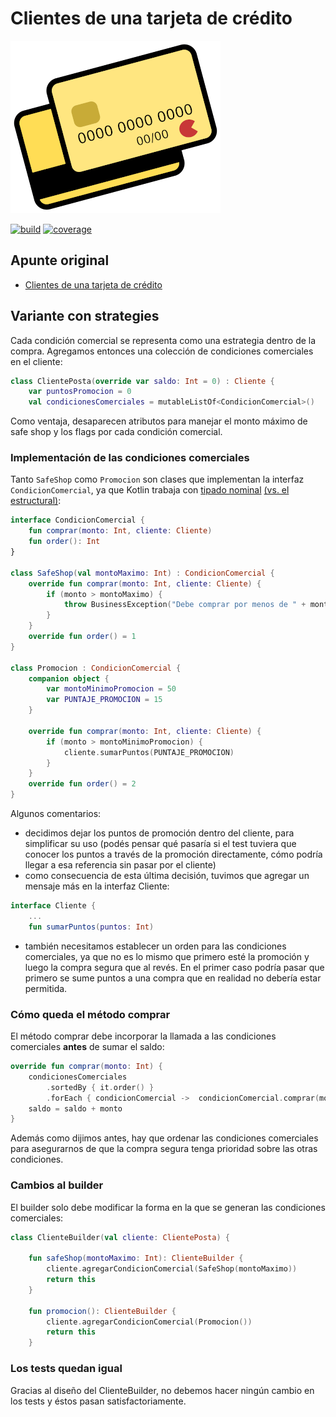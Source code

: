 
# Clientes de una tarjeta de crédito

![credit card](./images/creditCardSmall.png)

[![build](https://github.com/uqbar-project/eg-tarjeta-credito-kotlin/actions/workflows/build.yml/badge.svg?branch=02-strategy)](https://github.com/uqbar-project/eg-tarjeta-credito-kotlin/actions/workflows/build.yml) [![coverage](https://codecov.io/gh/uqbar-project/eg-tarjeta-credito-kotlin/branch/02-strategy/graph/badge.svg)](https://codecov.io/gh/uqbar-project/eg-tarjeta-credito-kotlin/branch/02-strategy/graph/badge.svg)

## Apunte original

- [Clientes de una tarjeta de crédito](https://docs.google.com/document/d/1Ijz8Pe-ci6bYwbxIn-VZDV1QcijDy2JuAUQtohNX0oA/edit#heading=h.30j0zll)

## Variante con strategies

Cada condición comercial se representa como una estrategia dentro de la compra. Agregamos entonces una colección de condiciones comerciales en el cliente:

```kt
class ClientePosta(override var saldo: Int = 0) : Cliente {
    var puntosPromocion = 0
    val condicionesComerciales = mutableListOf<CondicionComercial>()
```

Como ventaja, desaparecen atributos para manejar el monto máximo de safe shop y los flags por cada condición comercial.

### Implementación de las condiciones comerciales

Tanto `SafeShop` como `Promocion` son clases que implementan la interfaz `CondicionComercial`, ya que Kotlin trabaja con [tipado nominal](https://wiki.uqbar.org/wiki/articles/esquemas-de-tipado.html) [(vs. el estructural)](https://blog.koalite.com/2018/01/tipados-nominal-y-tipado-estructural/):

```kt
interface CondicionComercial {
    fun comprar(monto: Int, cliente: Cliente)
    fun order(): Int
}

class SafeShop(val montoMaximo: Int) : CondicionComercial {
    override fun comprar(monto: Int, cliente: Cliente) {
        if (monto > montoMaximo) {
            throw BusinessException("Debe comprar por menos de " + montoMaximo)
        }
    }
    override fun order() = 1
}

class Promocion : CondicionComercial {
    companion object {
        var montoMinimoPromocion = 50
        var PUNTAJE_PROMOCION = 15
    }

    override fun comprar(monto: Int, cliente: Cliente) {
        if (monto > montoMinimoPromocion) {
            cliente.sumarPuntos(PUNTAJE_PROMOCION)
        }
    }
    override fun order() = 2
}
```

Algunos comentarios:

- decidimos dejar los puntos de promoción dentro del cliente, para simplificar su uso (podés pensar qué pasaría si el test tuviera que conocer los puntos a través de la promoción directamente, cómo podría llegar a esa referencia sin pasar por el cliente)
- como consecuencia de esta última decisión, tuvimos que agregar un mensaje más en la interfaz Cliente:

```kt
interface Cliente {
    ...
    fun sumarPuntos(puntos: Int)
```

- también necesitamos establecer un orden para las condiciones comerciales, ya que no es lo mismo que primero esté la promoción y luego la compra segura que al revés. En el primer caso podría pasar que primero se sume puntos a una compra que en realidad no debería estar permitida.

### Cómo queda el método comprar

El método comprar debe incorporar la llamada a las condiciones comerciales **antes** de sumar el saldo:

```kt
override fun comprar(monto: Int) {
    condicionesComerciales
        .sortedBy { it.order() }
        .forEach { condicionComercial ->  condicionComercial.comprar(monto, this) }
    saldo = saldo + monto
}
```

Además como dijimos antes, hay que ordenar las condiciones comerciales para asegurarnos de que la compra segura tenga prioridad sobre las otras condiciones.

### Cambios al builder

El builder solo debe modificar la forma en la que se generan las condiciones comerciales:

```kt
class ClienteBuilder(val cliente: ClientePosta) {

    fun safeShop(montoMaximo: Int): ClienteBuilder {
        cliente.agregarCondicionComercial(SafeShop(montoMaximo))
        return this
    }

    fun promocion(): ClienteBuilder {
        cliente.agregarCondicionComercial(Promocion())
        return this
    }
```

### Los tests quedan igual

Gracias al diseño del ClienteBuilder, no debemos hacer ningún cambio en los tests y éstos pasan satisfactoriamente.

